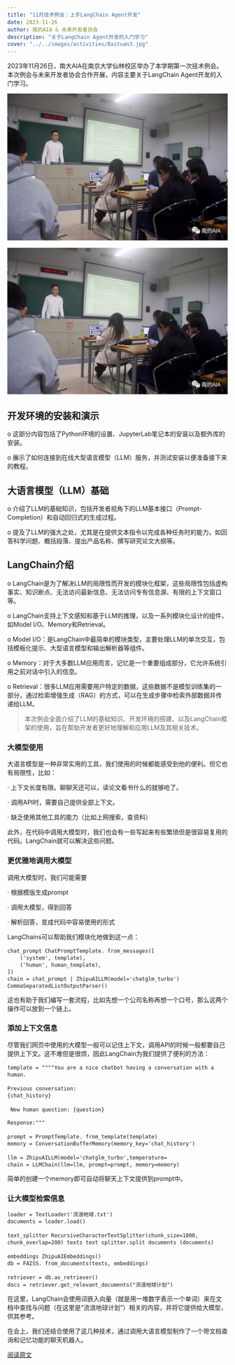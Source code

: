 ```yaml
---
title: "11月技术例会：上手LangChain Agent开发"
date: 2023-11-26
author: 南的AIA & 未来开发者协会
description: "关于LangChain Agent开发的入门学习"
cover: "../../images/activities/Baituan3.jpg"
---
```



2023年11月26日，南大AIA在南京大学仙林校区举办了本学期第一次技术例会。本次例会与未来开发者协会合作开展，内容主要关于LangChain Agent开发的入门学习。


![](../../images/activities/LangChainAgent1.webp)

![](../../images/activities/LangChainAgent1.webp)



## 开发环境的安装和演示

o 这部分内容包括了Python环境的设置、JupyterLab笔记本的安装以及额外库的安装。

o 展示了如何连接到在线大型语言模型（LLM）服务，并测试安装以便准备接下来的教程。



## 大语言模型（LLM）基础

o 介绍了LLM的基础知识，包括开发者视角下的LLM基本接口（Prompt-Completion）和自动回归式的生成过程。

o 提及了LLM的强大之处，尤其是在提供文本指令以完成各种任务时的能力，如回答科学问题、概括段落、提出产品名称、撰写研究论文大纲等。



## LangChain介绍

o LangChain是为了解决LLM的局限性而开发的模块化框架，这些局限性包括虚构事实、知识断点、无法访问最新信息、无法访问专有信息源、有限的上下文窗口等。

o LangChain支持上下文感知和基于LLM的推理，以及一系列模块化设计的组件，如Model I/O、Memory和Retrieval。

o Model I/O：是LangChain中最简单的模块类型，主要处理LLM的单次交互，包括模板化提示、大型语言模型和输出解析器等组件。

o Memory：对于大多数LLM应用而言，记忆是一个重要组成部分，它允许系统引用之前对话中引入的信息。

o Retrieval：很多LLM应用需要用户特定的数据，这些数据不是模型训练集的一部分，通过检索增强生成（RAG）的方式，可以在生成步骤中检索外部数据并传递给LLM。



> 本次例会全面介绍了LLM的基础知识、开发环境的搭建、以及LangChain框架的使用，旨在帮助开发者更好地理解和应用LLM及其相关技术。



### 大模型使用

大语言模型是一种非常实用的工具，我们使用的时候都能感受到他的便利。但它也有局限性，比如：

· 上下文长度有限。聊聊天还可以，读论文看书什么的就够呛了。

· 调用API时，需要自己提供全部上下文。

· 缺乏使用其他工具的能力（比如上网搜索，查资料）

此外，在代码中调用大模型时，我们也会有一些写起来有些繁琐但是很容易复用的代码。LangChain就可以解决这些问题。



### 更优雅地调用大模型

调用大模型时，我们可能需要

· 根据模版生成prompt

· 调用大模型，得到回答

· 解析回答，变成代码中容易使用的形式

LangChains可以帮助我们模块化地做到这一点：

```
chat_prompt ChatPromptTemplate. from_messages([ 
	('system', template),
	('human', human_template), 
])
chain = chat_prompt | ZhipuAILLM(model='chatglm_turbo')
CommaSeparatedListOutputParser()
```

这也有助于我们编写一套流程，比如先想一个公司名称再想一个口号，那么这两个操作可以放到一个链上。



### 添加上下文信息

尽管我们网页中使用的大模型一般可以记住上下文，调用API的时候一般都要自己提供上下文。这不难但是很烦，因此LangChain为我们提供了便利的方法：

```
template = """"You are a nice chatbot having a conversation with a human. 

Previous conversation:
{chat_history}

 New human question: {question}
```

```
Response:"""

prompt = PromptTemplate. from_template(template)
memory = ConversationBufferMemory(memory_key='chat_history') 

llm = ZhipuAILLM(model='chatglm_turbo',temperature= 
chain = LLMChain(llm=llm, prompt=prompt, memory=memory) 
```

简单的创建一个memory即可自动将聊天上下文提供到prompt中。



### 让大模型检索信息

```
loader = TextLoader('流浪地球.txt')
documents = loader.load()

text_splitter RecursiveCharacterTextSplitter(chunk_size=1000, chunk_overlap=200) texts text splitter.split documents (documents)

embeddings ZhipuAIEmbeddings()
db = FAISS. from_documents(texts, embeddings) 

retriever = db.as_retriever()
docs = retriever.get_relevant_documents("流浪地球计划")
```

在这里，LangChain会使用词嵌入向量（就是用一堆数字表示一个单词）来在文档中查找与问题（在这里是“流浪地球计划”）相关的内容，并将它提供给大模型，供其参考。

在会上，我们还结合使用了这几种技术，通过调用大语言模型制作了一个带文档查询和记忆功能的聊天机器人。

 

[阅读原文](https://mp.weixin.qq.com/s/wXQhfwVF1zymplnsb34SQQ)
